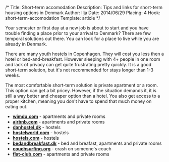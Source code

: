 /*
Title: Short-term accomodation
Description: Tips and links for short-term housing options in Denmark
Author: Ilja
Date: 2014/06/29
Placing: 4
Hook: short-term-accomodation
Template: article
*/

Your semester or first day at a new job is about to start and you have trouble finding a place prior to your arrival to Denmark? There are few temporal solutions out there. You can look for a place to live while you are already in Denmark.

There are many youth hostels in Copenhagen. They will cost you less then a hotel or bed-and-breakfast. However sleeping with 4+ people in one room and lack of privacy can get quite frustrating pretty quickly. It is a good short-term solution, but it's not recommended for stays longer than 1-3 weeks.

The most comfortable short-term solution is private apartment or a room. This option can get a bit pricey. However, if the situation demands it, it is still a way better and cheaper option than a hotel. You also get access to a proper kitchen, meaning you don't have to spend that much money on eating out.


<span class="box links">

- [**wimdu.com**](http://www.wimdu.com/) - apartments and private rooms
- [**airbnb.com**](https://www.airbnb.com/) - apartments and private rooms
- [**danhostel.dk**](http://www.danhostel.dk/en) - hostels
- [**hostelworld.com**](http://www.hostelworld.com/hostels/Copenhagen/Denmark) - hostels
- [**hostels.com**](http://www.hostels.com/) - hostels
- [**bedandbreakfast.dk**](http://www.bedandbreakfast.dk/?country=358&language=13&s=Denmark) - bed and breafast, apartments and private rooms
- [**couchsurfing.org**](https://www.couchsurfing.org/) - crash on someone's couch
- [**flat-club.com**](http://flat-club.com/ "http://flat-club.com/") - apartments and private rooms

</span>
